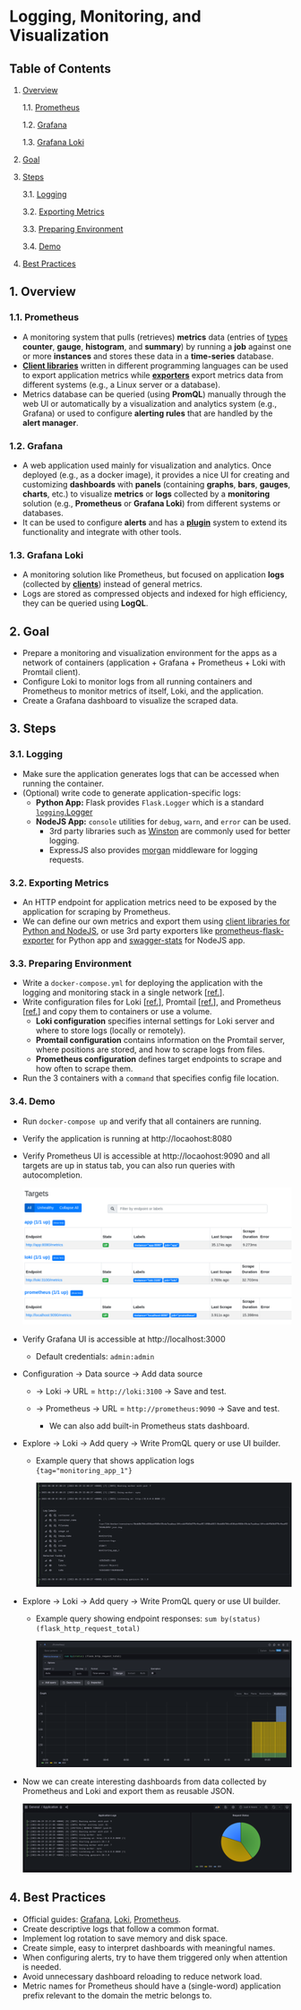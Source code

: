 # Logging, Monitoring, and Visualization

## Table of Contents

1. [Overview](#1-Overview)

   1.1. [Prometheus](#11-Prometheus)

   1.2. [Grafana](#12-Grafana)

   1.3. [Grafana Loki](#13-Grafana-Loki)

2. [Goal](#2-Goal)

3. [Steps](#3-Steps)

   3.1. [Logging](#31-Logging)

   3.2. [Exporting Metrics](#32-Exporting-Metrics)

   3.3. [Preparing Environment](#33-Preparing-Environment)

   3.4. [Demo](#34-Demo)

4. [Best Practices](#4-Best-Practices)

## 1. Overview

### 1.1. Prometheus

- A monitoring system that pulls (retrieves) **metrics** data (entries of [types](https://prometheus.io/docs/concepts/metric_types/) **counter**, **gauge**, **histogram**, and **summary**) by running a **job** against one or more **instances** and stores these data in a **time-series** database.
- **[Client libraries](https://prometheus.io/docs/instrumenting/clientlibs/)** written in different programming languages can be used to export application metrics while [**exporters**](https://prometheus.io/docs/instrumenting/exporters/) export metrics data from different systems (e.g., a Linux server or a database).
- Metrics database can be queried (using **PromQL**) manually through the web UI or automatically by a visualization and analytics system (e.g., Grafana) or used to configure **alerting rules** that are handled by the **alert manager**.

### 1.2. Grafana

- A web application used mainly for visualization and analytics. Once deployed (e.g., as a docker image), it provides a nice UI for creating and customizing **dashboards** with **panels** (containing **graphs**, **bars**, **gauges**, **charts**, etc.) to visualize **metrics** or **logs** collected by a **monitoring** solution (e.g., **Prometheus** or **Grafana Loki**) from different systems or databases.
- It can be used to configure **alerts** and has a **[plugin](https://grafana.com/grafana/plugins/)** system to extend its functionality and integrate with other tools.

### 1.3. Grafana Loki

- A monitoring solution like Prometheus, but focused on application **logs** (collected by **[clients](https://grafana.com/docs/loki/latest/clients/)**) instead of general metrics.
- Logs are stored as compressed objects and indexed for high efficiency, they can be queried using **LogQL**.

## 2. Goal

- Prepare a monitoring and visualization environment for the apps as a network of containers (application + Grafana + Prometheus + Loki with Promtail client).
- Configure Loki to monitor logs from all running containers and Prometheus to monitor metrics of itself, Loki, and the application.
- Create a Grafana dashboard to visualize the scraped data.

## 3. Steps

### 3.1. Logging

- Make sure the application generates logs that can be accessed when running the container.
- (Optional) write code to generate application-specific logs:
  - **Python App:** Flask provides `Flask.Logger` which is a standard [`logging`.Logger](https://docs.python.org/3/library/logging.html#logging.Logger)  
  - **NodeJS App:** `console` utilities for `debug`, `warn`, and `error` can be used.
    - 3rd party libraries such as [Winston](https://www.npmjs.com/package/winston) are commonly used for better logging.
    - ExpressJS also provides [morgan](https://expressjs.com/en/resources/middleware/morgan.html) middleware for logging requests.

### 3.2. Exporting Metrics

- An HTTP endpoint for application metrics need to be exposed by the application for scraping by Prometheus.
- We can define our own metrics and export them using [client libraries for Python and NodeJS](https://prometheus.io/docs/instrumenting/clientlibs/), or use 3rd party exporters like [prometheus-flask-exporter](https://github.com/rycus86/prometheus_flask_exporter) for Python app and [swagger-stats](https://github.com/slanatech/swagger-stats) for NodeJS app.

### 3.3. Preparing Environment

- Write a `docker-compose.yml` for deploying the application with the logging and monitoring stack in a single network [[ref.](https://github.com/grafana/loki/blob/main/production/docker-compose.yaml)].
- Write configuration files for Loki [[ref.](https://grafana.com/docs/loki/latest/configuration/examples/)], Promtail [[ref.](https://grafana.com/docs/loki/latest/clients/promtail/configuration/)], and Prometheus [[ref.](https://github.com/prometheus/prometheus/blob/main/documentation/examples/prometheus.yml)] and copy them to containers or use a volume.
  - **Loki configuration** specifies internal settings for Loki server and where to store logs (locally or remotely).
  - **Promtail configuration** contains information on the Promtail server, where positions are stored, and how to scrape logs from files.
  - **Prometheus configuration** defines target endpoints to scrape and how often to scrape them.
- Run the 3 containers with a `command` that specifies config file location.


### 3.4. Demo

- Run `docker-compose up` and verify that all containers are running.

- Verify the application is running at http://locaohost:8080 

- Verify Prometheus UI is accessible at http://locaohost:9090 and all targets are up in status tab, you can also run queries with autocompletion.

  ![monitoring-1](./images/monitoring-1.png)

- Verify Grafana UI is accessible at http://localhost:3000

  - Default credentials: `admin:admin`

- Configuration &rarr; Data source &rarr; Add data source

  - &rarr; Loki &rarr; URL = `http://loki:3100` &rarr; Save and test.

  - &rarr; Prometheus &rarr; URL = `http://prometheus:9090` &rarr; Save and test.
    - We can also add built-in Prometheus stats dashboard.

- Explore &rarr; Loki &rarr; Add query &rarr; Write PromQL query or use UI builder.

  - Example query that shows application logs `{tag="monitoring_app_1"}`

    ![monitoring-2](./images/monitoring-2.png)

- Explore &rarr; Loki &rarr; Add query &rarr; Write PromQL query or use UI builder.

  - Example query showing endpoint responses: `sum by(status) (flask_http_request_total)`

    ![monitoring-3](./images/monitoring-3.png)

- Now we can create interesting dashboards from data collected by Prometheus and Loki and export them as reusable JSON.

  ![monitoring-4](./images/monitoring-4.png)



## 4. Best Practices

- Official guides: [Grafana](https://grafana.com/docs/grafana/latest/best-practices/), [Loki](https://grafana.com/docs/loki/latest/best-practices/), [Prometheus](https://prometheus.io/docs/practices/).
- Create descriptive logs that follow a common format.
- Implement log rotation to save memory and disk space.
- Create simple, easy to interpret dashboards with meaningful names.
- When configuring alerts, try to have them triggered only when attention is needed.
- Avoid unnecessary dashboard reloading to reduce network load.
- Metric names for Prometheus should have a (single-word) application prefix relevant to the domain the metric belongs to.

